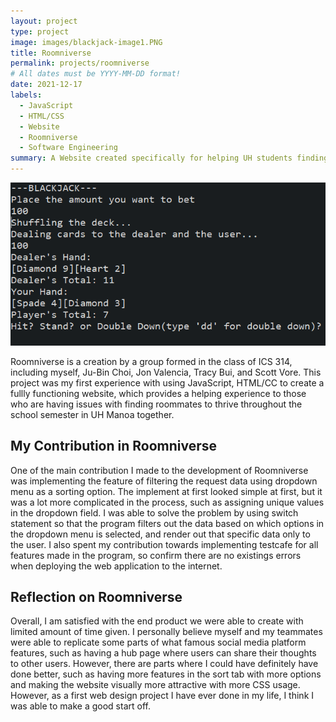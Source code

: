 ```yaml
---
layout: project
type: project
image: images/blackjack-image1.PNG
title: Roomniverse
permalink: projects/roomniverse
# All dates must be YYYY-MM-DD format!
date: 2021-12-17
labels:
  - JavaScript
  - HTML/CSS
  - Website
  - Roomniverse
  - Software Engineering
summary: A Website created specifically for helping UH students finding roommates suitable for them. 
---
```

<img class="ui medium right floated rounded image" src="../images/blackjack-image.PNG">

Roomniverse is a creation by a group formed in the class of ICS 314, including myself, Ju-Bin Choi, Jon Valencia, Tracy Bui, and Scott Vore. This project was my first
experience with using JavaScript, HTML/CC to create a fullly functioning website, which provides a helping experience to those who are having issues with finding
roommates to thrive throughout the school semester in UH Manoa together. 

## My Contribution in Roomniverse

One of the main contribution I made to the development of Roomniverse was implementing the feature of filtering the request data using dropdown menu as a sorting option.
The implement at first looked simple at first, but it was a lot more complicated in the process, such as assigning unique values in the dropdown field. I was able to 
solve the problem by using switch statement so that the program filters out the data based on which options in the dropdown menu is selected, 
and render out that specific data only to the user. I also spent my contribution towards implementing testcafe for all features made in the program, so confirm there are no
existings errors when deploying the web application to the internet. 

## Reflection on Roomniverse

Overall, I am satisfied with the end product we were able to create with limited amount of time given. I personally believe myself and my teammates were able to replicate 
some parts of what famous social media platform features, such as having a hub page where users can share their thoughts to other users. However, there are parts where I could
have definitely have done better, such as having more features in the sort tab with more options and making the website visually more attractive with more CSS usage. However, 
as a first web design project I have ever done in my life, I think I was able to make a good start off. 





